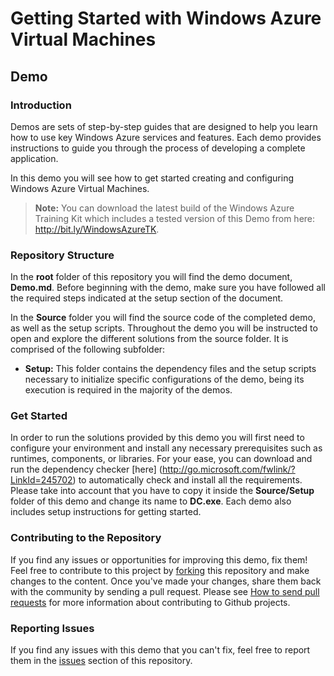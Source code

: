 ﻿# Getting Started with Windows Azure Virtual Machines #

## Demo ##

### Introduction ###

Demos are sets of step-by-step guides that are designed to help you learn how to use key Windows Azure services and features. Each demo provides instructions to guide you through the process of developing a complete application.

In this demo you will see how to get started creating and configuring Windows Azure Virtual Machines.

> **Note:** You can download the latest build of the Windows Azure Training Kit which includes a tested version of this Demo from here: http://bit.ly/WindowsAzureTK.

### Repository Structure ###

In the **root** folder of this repository you will find the demo document, **Demo.md**. Before beginning with the demo, make sure you have followed all the required steps indicated at the setup section of the document. 

In the **Source** folder you will find the source code of the completed demo, as well as the setup scripts. Throughout the demo you will be instructed to open and explore the different solutions from the source folder. It is comprised of the following subfolder:

- **Setup:** This folder contains the dependency files and the setup scripts necessary to initialize specific configurations of the demo, being its execution is required in the majority of the demos.

### Get Started ###

In order to run the solutions provided by this demo you will first need to configure your environment and install any necessary prerequisites such as runtimes, components, or libraries. For your ease, you can download and run the dependency checker [here] (http://go.microsoft.com/fwlink/?LinkId=245702) to automatically check and install all the requirements. Please take into account that you have to copy it inside the **Source/Setup** folder of this demo and change its name to **DC.exe**. Each demo also includes setup instructions for getting started.

### Contributing to the Repository ###

If you find any issues or opportunities for improving this demo, fix them!  Feel free to contribute to this project by [forking](http://help.github.com/fork-a-repo/) this repository and make changes to the content.  Once you've made your changes, share them back with the community by sending a pull request. Please see [How to send pull requests](http://help.github.com/send-pull-requests/) for more information about contributing to Github projects.

### Reporting Issues ###

If you find any issues with this demo that you can't fix, feel free to report them in the [issues](https://github.com/WindowsAzure-TrainingKit/DEMO-GettingStartedVMs/issues) section of this repository.